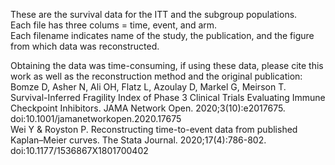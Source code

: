 These are the survival data for the ITT and the subgroup populations.  
Each file has three colums = time, event, and arm.  
Each filename indicates name of the study, the publication, and the figure from which data was reconstructed.

Obtaining the data was time-consuming, if using these data, please cite this work as well as the reconstruction method and the original publication:  
Bomze D, Asher N, Ali OH, Flatz L, Azoulay D, Markel G, Meirson T. Survival-Inferred Fragility Index of Phase 3 Clinical Trials Evaluating Immune Checkpoint Inhibitors. JAMA Network Open. 2020;3(10):e2017675. doi:10.1001/jamanetworkopen.2020.17675  
Wei Y & Royston P. Reconstructing time-to-event data from published Kaplan–Meier curves. The Stata Journal. 2020;17(4):786-802. doi:10.1177/1536867X1801700402
